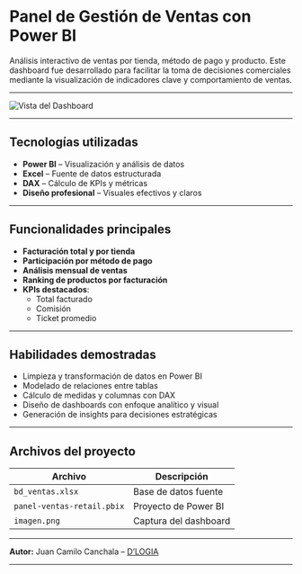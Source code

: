 # Panel de Gestión de Ventas con Power BI

Análisis interactivo de ventas por tienda, método de pago y producto. Este dashboard fue desarrollado para facilitar la toma de decisiones comerciales mediante la visualización de indicadores clave y comportamiento de ventas.

---

![Vista del Dashboard](dashboard-ventas.png)


---

## Tecnologías utilizadas

- **Power BI** – Visualización y análisis de datos  
- **Excel** – Fuente de datos estructurada  
- **DAX** – Cálculo de KPIs y métricas  
- **Diseño profesional** – Visuales efectivos y claros

---

## Funcionalidades principales

- **Facturación total y por tienda**  
- **Participación por método de pago**  
- **Análisis mensual de ventas**  
- **Ranking de productos por facturación**  
- **KPIs destacados**:  
  - Total facturado  
  - Comisión  
  - Ticket promedio

---

## Habilidades demostradas

- Limpieza y transformación de datos en Power BI  
- Modelado de relaciones entre tablas  
- Cálculo de medidas y columnas con DAX  
- Diseño de dashboards con enfoque analítico y visual  
- Generación de insights para decisiones estratégicas

---

## Archivos del proyecto

| Archivo | Descripción |
|--------|-------------|
| `bd_ventas.xlsx` | Base de datos fuente |
| `panel-ventas-retail.pbix` | Proyecto de Power BI |
| `imagen.png` | Captura del dashboard |

---

**Autor:** Juan Camilo Canchala – [D’LOGIA](https://github.com/Juancanchala)

---


